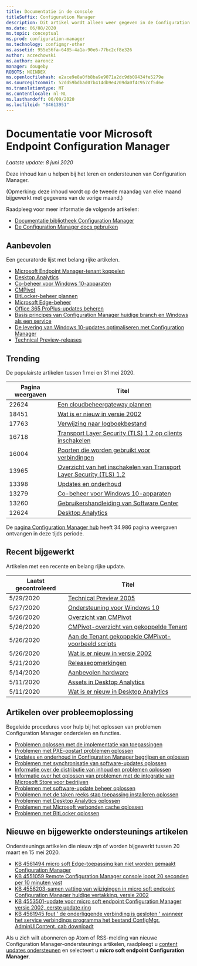```yaml
---
title: Documentatie in de console
titleSuffix: Configuration Manager
description: Dit artikel wordt alleen weer gegeven in de Configuration Manager-console.
ms.date: 06/08/2020
ms.topic: conceptual
ms.prod: configuration-manager
ms.technology: configmgr-other
ms.assetid: 955e56fa-6485-4a1a-90e6-77bc2cf8e326
author: aczechowski
ms.author: aaroncz
manager: dougeby
ROBOTS: NOINDEX
ms.openlocfilehash: e2ace9e8a0fb8ba9e9071a2dc9db09434fe5279e
ms.sourcegitcommit: 52dd59bdbad07b414db9e4209da0f4c957cf5d6e
ms.translationtype: MT
ms.contentlocale: nl-NL
ms.lasthandoff: 06/09/2020
ms.locfileid: "84613951"
---
```

<!-- 
- Feature 1357546
- This page displays in-console, under the Community workspace, Documentation node. 
- Don't use any relative links; must be full https://docs.microsoft.com and language neutral
- Process: https://microsoft.sharepoint.com/teams/ConfigMgr/Documents/ContentPub/Data%20collection%20process%20for%20Feature%201357546%20In-console%20documentation.docx?web=1
-->

# <a name="microsoft-endpoint-configuration-manager-documentation"></a>Documentatie voor Microsoft Endpoint Configuration Manager

*Laatste update: 8 juni 2020*

Deze inhoud kan u helpen bij het leren en ondersteunen van Configuration Manager.

(Opmerking: deze inhoud wordt op de tweede maandag van elke maand bijgewerkt met gegevens van de vorige maand.)

Raadpleeg voor meer informatie de volgende artikelen:

- [Documentatie bibliotheek Configuration Manager](https://docs.microsoft.com/mem/configmgr)  
- [De Configuration Manager docs gebruiken](https://docs.microsoft.com/mem/configmgr/core/understand/use-docs)

## <a name="recommended"></a>Aanbevolen

Een gecuratorde lijst met belang rijke artikelen.

- [Microsoft Endpoint Manager-tenant koppelen](https://docs.microsoft.com/mem/configmgr/tenant-attach/device-sync-actions)
- [Desktop Analytics](https://docs.microsoft.com/mem/configmgr/desktop-analytics/overview)
- [Co-beheer voor Windows 10-apparaten](https://docs.microsoft.com/mem/configmgr/comanage/overview)  
- [CMPivot](https://docs.microsoft.com/mem/configmgr/core/servers/manage/cmpivot)  
- [BitLocker-beheer plannen](https://docs.microsoft.com/mem/configmgr/protect/plan-design/bitlocker-management)  
- [Microsoft Edge-beheer](https://docs.microsoft.com/mem/configmgr/apps/deploy-use/deploy-edge)  
- [Office 365 ProPlus-updates beheren](https://docs.microsoft.com/mem/configmgr/sum/deploy-use/manage-office-365-proplus-updates)  
- [Basis principes van Configuration Manager huidige branch en Windows als een service](https://docs.microsoft.com/mem/configmgr/core/understand/configuration-manager-and-windows-as-service)
- [De levering van Windows 10-updates optimaliseren met Configuration Manager](https://docs.microsoft.com/mem/configmgr/sum/deploy-use/optimize-windows-10-update-delivery)
- [Technical Preview-releases](https://docs.microsoft.com/mem/configmgr/core/get-started/technical-preview)

## <a name="trending"></a>Trending

De populairste artikelen tussen 1 mei en 31 mei 2020.

| Pagina weergaven | Titel |
|------------|-------|
| 22624 | [Een cloudbeheergateway plannen](https://docs.microsoft.com/mem/configmgr/core/clients/manage/cmg/plan-cloud-management-gateway) |
| 18451 | [Wat is er nieuw in versie 2002](https://docs.microsoft.com/mem/configmgr/core/plan-design/changes/whats-new-in-version-2002) |
| 17763 | [Verwijzing naar logboekbestand](https://docs.microsoft.com/mem/configmgr/core/plan-design/hierarchy/log-files) |
| 16718 | [Transport Layer Security (TLS) 1,2 op clients inschakelen](https://docs.microsoft.com/mem/configmgr/core/plan-design/security/enable-tls-1-2-client) |
| 16004 | [Poorten die worden gebruikt voor verbindingen](https://docs.microsoft.com/mem/configmgr/core/plan-design/hierarchy/ports) |
| 13965 | [Overzicht van het inschakelen van Transport Layer Security (TLS) 1,2](https://docs.microsoft.com/mem/configmgr/core/plan-design/security/enable-tls-1-2) |
| 13398 | [Updates en onderhoud](https://docs.microsoft.com/mem/configmgr/core/servers/manage/updates) |
| 13279 | [Co-beheer voor Windows 10-apparaten](https://docs.microsoft.com/mem/configmgr/comanage/overview) |
| 13260 | [Gebruikershandleiding van Software Center](https://docs.microsoft.com/mem/configmgr/core/understand/software-center) |
| 12624 | [Desktop Analytics](https://docs.microsoft.com/mem/configmgr/desktop-analytics/overview) |

De [pagina Configuration Manager hub](https://docs.microsoft.com/mem/configmgr/) heeft 34.986 pagina weergaven ontvangen in deze tijds periode.

## <a name="recently-updated"></a>Recent bijgewerkt

Artikelen met een recente en belang rijke update.

| Laatst gecontroleerd | Titel |
|---------------|-------|
| 5/29/2020 | [Technical Preview 2005](https://docs.microsoft.com/mem/configmgr/core/get-started/2020/technical-preview-2005) |
| 5/27/2020 | [Ondersteuning voor Windows 10](https://docs.microsoft.com/mem/configmgr/core/plan-design/configs/support-for-windows-10) |
| 5/26/2020 | [Overzicht van CMPivot](https://docs.microsoft.com/mem/configmgr/core/servers/manage/cmpivot-overview) |
| 5/26/2020 | [CMPivot-overzicht van gekoppelde Tenant](https://docs.microsoft.com/mem/configmgr/tenant-attach/cmpivot-overview-attached) |
| 5/26/2020 | [Aan de Tenant gekoppelde CMPivot-voorbeeld scripts](https://docs.microsoft.com/mem/configmgr/tenant-attach/cmpivot-samples-attached) |
| 5/26/2020 | [Wat is er nieuw in versie 2002](https://docs.microsoft.com/mem/configmgr/core/plan-design/changes/whats-new-in-version-2002) |
| 5/21/2020 | [Releaseopmerkingen](https://docs.microsoft.com/mem/configmgr/core/servers/deploy/install/release-notes) |
| 5/14/2020 | [Aanbevolen hardware](https://docs.microsoft.com/mem/configmgr/core/plan-design/configs/recommended-hardware) |
| 5/11/2020 | [Assets in Desktop Analytics](https://docs.microsoft.com/mem/configmgr/desktop-analytics/about-assets) |
| 5/11/2020 | [Wat is er nieuw in Desktop Analytics](https://docs.microsoft.com/mem/configmgr/desktop-analytics/whats-new) |

## <a name="troubleshooting-articles"></a>Artikelen over probleemoplossing

Begeleide procedures voor hulp bij het oplossen van problemen Configuration Manager onderdelen en functies.

- [Problemen oplossen met de implementatie van toepassingen](https://docs.microsoft.com/mem/configmgr/apps/understand/app-deployment-technical-reference)
- [Problemen met PXE-opstart problemen oplossen](https://support.microsoft.com/help/4468612)
- [Updates en onderhoud in Configuration Manager begrijpen en oplossen](https://support.microsoft.com/help/4490424)
- [Problemen met synchronisatie van software-updates oplossen](https://support.microsoft.com/help/10059)
- [Informatie over de distributie van inhoud en problemen oplossen](https://support.microsoft.com/help/4482728)
- [Informatie over het oplossen van problemen met de integratie van Microsoft Store voor bedrijven](https://docs.microsoft.com/mem/configmgr/apps/deploy-use/troubleshoot-microsoft-store-for-business-integration)
- [Problemen met software-update beheer oplossen](https://support.microsoft.com/help/10680)
- [Problemen met de taken reeks stap toepassing installeren oplossen](https://support.microsoft.com/help/18408/)
- [Problemen met Desktop Analytics oplossen](https://docs.microsoft.com/mem/configmgr/desktop-analytics/troubleshooting)
- [Problemen met Microsoft verbonden cache oplossen](https://docs.microsoft.com/mem/configmgr/core/servers/deploy/configure/troubleshoot-microsoft-connected-cache)
- [Problemen met BitLocker oplossen](https://docs.microsoft.com/mem/configmgr/protect/tech-ref/bitlocker/troubleshoot)

## <a name="new-and-updated-support-articles"></a>Nieuwe en bijgewerkte ondersteunings artikelen

Ondersteunings artikelen die nieuw zijn of worden bijgewerkt tussen 20 maart en 15 mei 2020.

- [KB 4561494 micro soft Edge-toepassing kan niet worden gemaakt Configuration Manager](https://support.microsoft.com/help/4561494)
- [KB 4551059 Remote Configuration Manager console loopt 20 seconden per 10 minuten vast](https://support.microsoft.com/help/4551059)
- [KB 4556203-samen vatting van wijzigingen in micro soft endpoint Configuration Manager huidige vertakking, versie 2002](https://support.microsoft.com/help/4556203)
- [KB 4553501-update voor micro soft endpoint Configuration Manager versie 2002, eerste update ring](https://support.microsoft.com/help/4553501)
- [KB 4561945 fout ' de onderliggende verbinding is gesloten ' wanneer het service verbindings programma het bestand ConfigMgr. AdminUIContent. cab downloadt](https://support.microsoft.com/help/4561945)

Als u zich wilt abonneren op Atom of RSS-melding van nieuwe Configuration Manager-ondersteunings artikelen, raadpleegt u [content updates ondersteunen](https://support.microsoft.com/help/4089498/) en selecteert u **micro soft endpoint Configuration Manager**.  
